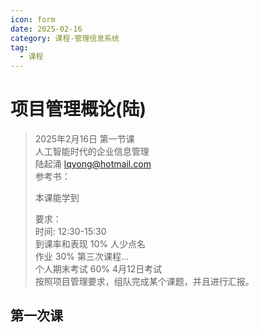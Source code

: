 ```yaml
---
icon: form
date: 2025-02-16
category: 课程-管理信息系统
tag:
  - 课程
---
```

# 项目管理概论(陆) 
> 2025年2月16日 第一节课  
>  人工智能时代的企业信息管理  
>  陆起涌 lqyong@hotmail.com   
>  参考书：    
> 
>   
> 本课能学到
> 
>  
> 要求：  <br>
> 时间: 12:30-15:30 <br>
> 到课率和表现 10%  人少点名  <br>
> 作业 30%  第三次课程...    <br>
> 个人期末考试 60%  4月12日考试   <br>
> 按照项目管理要求，组队完成某个课题，并且进行汇报。  <br>

## 第一次课
